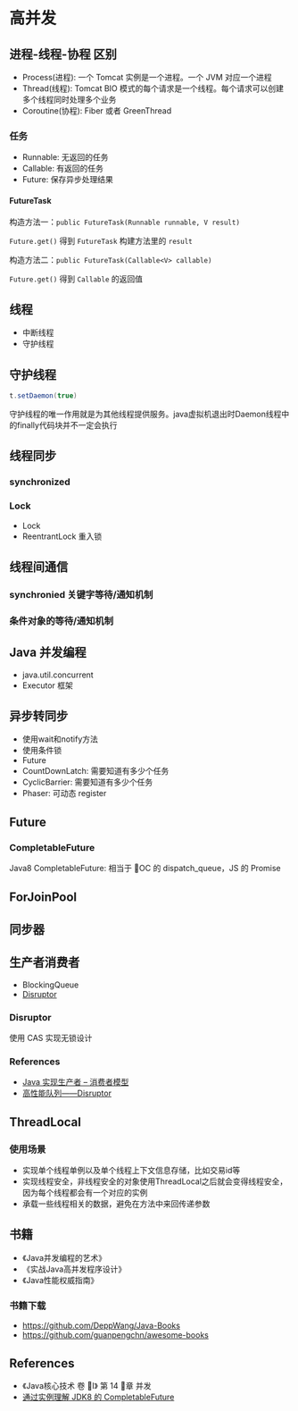 # 高并发

## 进程-线程-协程 区别

* Process(进程): 一个 Tomcat 实例是一个进程。一个 JVM 对应一个进程
* Thread(线程): Tomcat BIO 模式的每个请求是一个线程。每个请求可以创建多个线程同时处理多个业务
* Coroutine(协程): Fiber 或者 GreenThread

### 任务

* Runnable: 无返回的任务
* Callable: 有返回的任务
* Future: 保存异步处理结果

#### FutureTask

构造方法一：`public FutureTask(Runnable runnable, V result)`

`Future.get()` 得到 `FutureTask` 构建方法里的 `result`

构造方法二：`public FutureTask(Callable<V> callable)`

`Future.get()` 得到 `Callable` 的返回值

## 线程

* 中断线程
* 守护线程

## 守护线程

```java
t.setDaemon(true)
```

守护线程的唯一作用就是为其他线程提供服务。java虚拟机退出时Daemon线程中的finally代码块并不一定会执行

## 线程同步

### synchronized

### Lock

* Lock
* ReentrantLock 重入锁

## 线程间通信

### synchronied 关键字等待/通知机制

### 条件对象的等待/通知机制

## Java 并发编程

* java.util.concurrent
* Executor 框架

## 异步转同步

* 使用wait和notify方法
* 使用条件锁
* Future
* CountDownLatch: 需要知道有多少个任务
* CyclicBarrier: 需要知道有多少个任务
* Phaser: 可动态 register

## Future

### CompletableFuture

Java8 CompletableFuture: 相当于 OC 的 dispatch_queue，JS 的 Promise

## ForJoinPool

## 同步器

## 生产者消费者

* BlockingQueue
* [Disruptor](https://github.com/LMAX-Exchange/disruptor)

### Disruptor

使用 CAS 实现无锁设计

### References

* [Java 实现生产者 – 消费者模型](http://www.importnew.com/27063.html)
* [高性能队列——Disruptor](https://tech.meituan.com/2016/11/18/disruptor.html)

## ThreadLocal

### 使用场景

* 实现单个线程单例以及单个线程上下文信息存储，比如交易id等
* 实现线程安全，非线程安全的对象使用ThreadLocal之后就会变得线程安全，因为每个线程都会有一个对应的实例
* 承载一些线程相关的数据，避免在方法中来回传递参数

## 书籍

* 《Java并发编程的艺术》
* 《实战Java高并发程序设计》
* 《Java性能权威指南》

### 书籍下载

* <https://github.com/DeppWang/Java-Books>
* <https://github.com/guanpengchn/awesome-books>

## References

* 《Java核心技术 卷 Ⅰ》 第 14 章  并发
* [通过实例理解 JDK8 的 CompletableFuture](https://www.ibm.com/developerworks/cn/java/j-cf-of-jdk8/index.html)
